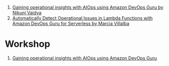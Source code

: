 
1. [Gaining operational insights with AIOps using Amazon DevOps Guru by Nikunj Vaidya](https://aws.amazon.com/blogs/devops/gaining-operational-insights-with-aiops-using-amazon-devops-guru/)
2. [Automatically Detect Operational Issues in Lambda Functions with Amazon DevOps Guru for Serverless by Marcia Villalba](https://aws.amazon.com/blogs/aws/automatically-detect-operational-issues-in-lambda-functions-with-amazon-devops-guru-for-serverless/)

# Workshop

1. [Gaining operational insights with AIOps using Amazon DevOps Guru](https://catalog.us-east-1.prod.workshops.aws/workshops/f92df379-6add-4101-8b4b-38b788e1222b/en-US)